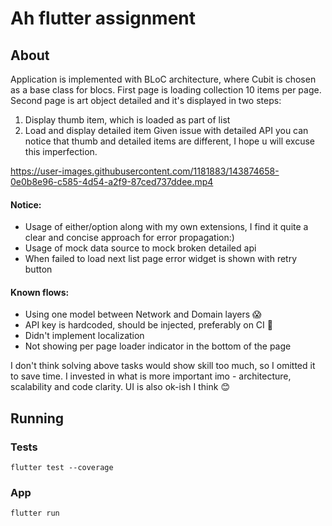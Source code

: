 # Ah flutter assignment

## About

Application is implemented with BLoC architecture, where Cubit is chosen as a base class for blocs.
First page is loading collection 10 items per page. Second page is art object detailed and it's displayed in two steps:
1. Display thumb item, which is loaded as part of list
2. Load and display detailed item
Given issue with detailed API you can notice that thumb and detailed items are different, I hope u will excuse this imperfection.



https://user-images.githubusercontent.com/1181883/143874658-0e0b8e96-c585-4d54-a2f9-87ced737ddee.mp4



#### Notice:

- Usage of either/option along with my own extensions, I find it quite a clear and concise approach for  error propagation:)
- Usage of mock data source to mock broken detailed api
- When failed to load next list page error widget is shown with retry button


#### Known flows:

- Using one model between Network and Domain layers 😱
- API key is hardcoded, should be injected, preferably on CI 🔑
- Didn't implement localization
- Not showing per page loader indicator in the bottom of the page

I don't think solving above tasks would show skill too much, so I omitted it to save time.
I invested in what is more important imo - architecture, scalability and code clarity.
UI is also ok-ish I think 😊

## Running

### Tests
 `flutter test --coverage`

### App
`flutter run`
